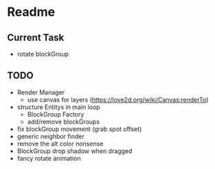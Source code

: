 # Readme

## Current Task
* rotate blockGroup
## TODO
* Render Manager
  * use canvas for layers (https://love2d.org/wiki/Canvas:renderTo)
* structure Entitys in main loop
  * BlockGroup Factory
  * add/remove blockGroups
* fix blockGroup movement (grab spot offset)
* generic neighbor finder
* remove the alt color nonsense
* BlockGroup drop shadow when dragged
* fancy rotate animation 
